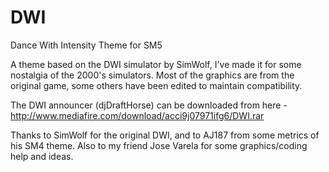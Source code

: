 # DWI
Dance With Intensity Theme for SM5

A theme based on the DWI simulator by SimWolf, I've made it for some nostalgia of the 2000's simulators. Most of the graphics are from the original game, some others have been edited to maintain compatibility.

The DWI announcer (djDraftHorse) can be downloaded from here - http://www.mediafire.com/download/acci9j07971ifg6/DWI.rar

Thanks to SimWolf for the original DWI, and to AJ187 from some metrics of his SM4 theme. Also to my friend Jose Varela for some graphics/coding help and ideas.